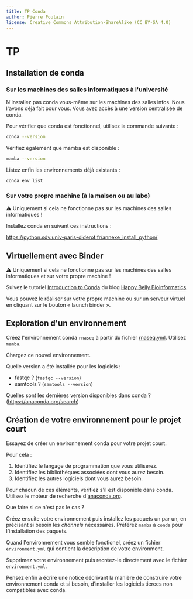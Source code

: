 ```yaml
---
title: TP Conda
author: Pierre Poulain
license: Creative Commons Attribution-ShareAlike (CC BY-SA 4.0)
---
```


# TP

## Installation de conda

### Sur les machines des salles informatiques à l'université

N'installez pas conda vous-même sur les machines des salles infos. Nous l'avons déjà fait pour vous. Vous avez accès à une version centralisée de conda.

Pour vérifier que conda est fonctionnel, utilisez la commande suivante :

```bash
conda --version
```

Vérifiez également que mamba est disponible :

```bash
mamba --version
```

Listez enfin les environnements déjà existants :

```bash
conda env list
```

### Sur votre propre machine (à la maison ou au labo)

⚠️ Uniquement si cela ne fonctionne pas sur les machines des salles informatiques !

Installez conda en suivant ces instructions :

<https://python.sdv.univ-paris-diderot.fr/annexe_install_python/>


## Virtuellement avec Binder

⚠️ Uniquement si cela ne fonctionne pas sur les machines des salles informatiques et sur votre propre machine !

Suivez le tutoriel [Introduction to Conda](https://astrobiomike.github.io/unix/conda-intro) du blog [Happy Belly Bioinformatics](https://astrobiomike.github.io/).

Vous pouvez le réaliser sur votre propre machine ou sur un serveur virtuel en cliquant sur le bouton « launch binder ».


## Exploration d'un environnement 

Créez l'environnement conda `rnaseq` à partir du fichier [rnaseq.yml](https://raw.githubusercontent.com/pierrepo/intro-conda/master/rnaseq.yml). Utilisez `mamba`.

Chargez ce nouvel environnement.

Quelle version a été installée pour les logiciels :

- fastqc ? (`fastqc --version`)
- samtools ? (`samtools --version`)

Quelles sont les dernières version disponibles dans conda ? (<https://anaconda.org/search>)


## Création de votre environnement pour le projet court

Essayez de créer un environnement conda pour votre projet court.

Pour cela :

1. Identifiez le langage de programmation que vous utiliserez.
2. Identifiez les bibliothèques associées dont vous aurez besoin.
3. Identifiez les autres logiciels dont vous aurez besoin.

Pour chacun de ces éléments, vérifiez s'il est disponible dans conda. Utilisez le moteur de recherche d'[anaconda.org](https://anaconda.org/search).

Que faire si ce n'est pas le cas ?

Créez ensuite votre environnement puis installez les paquets un par un, en précisant si besoin les *channels* nécessaires. Préférez `mamba` à `conda` pour l'installation des paquets.

Quand l'environnement vous semble fonctionel, créez un fichier `environment.yml` qui contient la description de votre environment.

Supprimez votre environnement puis recréez-le directement avec le fichier `environment.yml`.

Pensez enfin à écrire une notice décrivant la manière de construire votre environnement conda et si besoin, d'installer les logiciels tierces non compatibles avec conda.


